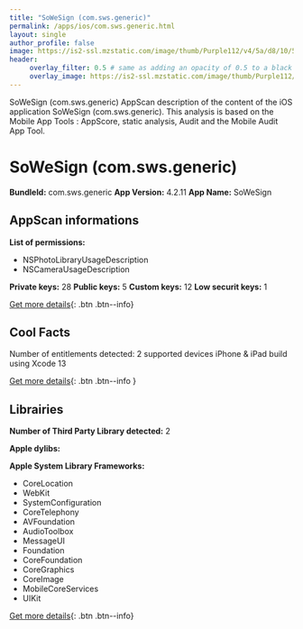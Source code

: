 ```yaml
---
title: "SoWeSign (com.sws.generic)"
permalink: /apps/ios/com.sws.generic.html
layout: single
author_profile: false
image: https://is2-ssl.mzstatic.com/image/thumb/Purple112/v4/5a/d8/10/5ad81078-3102-1600-f5fb-bd5858895d77/AppIcon-0-0-1x_U007emarketing-0-0-0-10-0-0-sRGB-0-0-0-GLES2_U002c0-512MB-85-220-0-0.png/512x512bb.jpg
header: 
     overlay_filter: 0.5 # same as adding an opacity of 0.5 to a black background
     overlay_image: https://is2-ssl.mzstatic.com/image/thumb/Purple112/v4/5a/d8/10/5ad81078-3102-1600-f5fb-bd5858895d77/AppIcon-0-0-1x_U007emarketing-0-0-0-10-0-0-sRGB-0-0-0-GLES2_U002c0-512MB-85-220-0-0.png/512x512bb.jpg
---
```

SoWeSign (com.sws.generic) AppScan description of the content of the iOS application SoWeSign (com.sws.generic). This analysis is based on the Mobile App Tools : AppScore, static analysis, Audit and the Mobile Audit App Tool.

# SoWeSign (com.sws.generic)

**BundleId:** com.sws.generic
**App Version:** 4.2.11
**App Name:** SoWeSign


## AppScan informations 

**List of permissions:** 
- NSPhotoLibraryUsageDescription
- NSCameraUsageDescription
  
  
**Private keys:** 28
**Public keys:** 5
**Custom keys:** 12
**Low securit keys:** 1
  
[Get more details](/pricing.html){: .btn .btn--info}

## Cool Facts

Number of entitlements detected: 2
supported devices iPhone & iPad
build using Xcode 13
  
[Get more details](/pricing.html){: .btn .btn--info }

## Librairies 
**Number of Third Party Library detected:** 2


**Apple dylibs:**


**Apple System Library Frameworks:**
- CoreLocation
- WebKit
- SystemConfiguration
- CoreTelephony
- AVFoundation
- AudioToolbox
- MessageUI
- Foundation
- CoreFoundation
- CoreGraphics
- CoreImage
- MobileCoreServices
- UIKit


  
[Get more details](/pricing.html){: .btn .btn--info}

